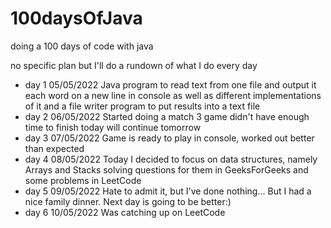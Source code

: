 # 100daysOfJava
doing a 100 days of code with java

no specific plan but I'll do a rundown of what I do every day

* day 1 05/05/2022 Java program to read text from one file and output it each word on a new line in console as well as different implementations of it and a file writer program to put results into a text file
* day 2 06/05/2022 Started doing a match 3 game didn't have enough time to finish today will continue tomorrow
* day 3 07/05/2022 Game is ready to play in console, worked out better than expected
* day 4 08/05/2022 Today I decided to focus on data structures, namely Arrays and Stacks solving questions for them in GeeksForGeeks and some problems in LeetCode
* day 5 09/05/2022 Hate to admit it, but I've done nothing... But I had a nice family dinner. Next day is going to be better:)
* day 6 10/05/2022 Was catching up on LeetCode
